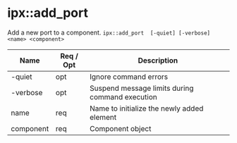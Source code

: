 # ipx::add_port
Add a new port to a component.
`ipx::add_port  [-quiet] [-verbose] <name> <component>`

| Name      | Req / Opt | Description                                 |
|-----------|-----------|------------|
| -quiet    |  opt  | Ignore command errors |
| -verbose  |  opt  | Suspend message limits during command execution |
| name      |  req  | Name to initialize the newly added element |
| component |  req  | Component object |
